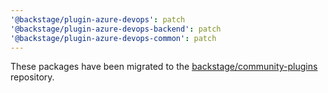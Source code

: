 ```yaml
---
'@backstage/plugin-azure-devops': patch
'@backstage/plugin-azure-devops-backend': patch
'@backstage/plugin-azure-devops-common': patch
---
```


These packages have been migrated to the [backstage/community-plugins](https://github.com/backstage/community-plugins) repository.

